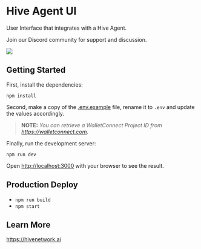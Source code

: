 # Hive Agent UI

User Interface that integrates with a Hive Agent.

Join our Discord community for support and discussion.

[![](https://dcbadge.limes.pink/api/server/vnJvW4wZp9)](https://discord.gg/vnJvW4wZp9)

## Getting Started

First, install the dependencies:

```
npm install
```

Second, make a copy of the [.env.example](.env.example) file, rename it to `.env` and update the values accordingly.
> **NOTE:** _You can retrieve a WalletConnect Project ID from https://walletconnect.com._

Finally, run the development server:

```
npm run dev
```

Open [http://localhost:3000](http://localhost:3000) with your browser to see the result.

## Production Deploy

- `npm run build`
- `npm start`

## Learn More

https://hivenetwork.ai
